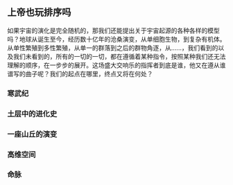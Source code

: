 ## 上帝也玩排序吗
如果宇宙的演化是完全随机的，那我们还能提出关于宇宙起源的各种各样的模型吗？地球从诞生至今，经历数十亿年的沧桑演变，从单细胞生物，到复杂有机体。从单性繁殖到多性繁殖，从单一的群落到之后的群物角逐，从......，我们看到的以及我们未看到的，所有的一切的一切，都在遵循着某种指令，按照某种我们还无法理解的顺序，在一步步的展开。这场盛大交响乐的指挥者到底是谁，他又在遵从谁谱写的曲子呢？我们的起点在哪里，终点又将在何处？

### 寒武纪


### 土层中的进化史


### 一座山丘的演变


### 高维空间

### 命脉

